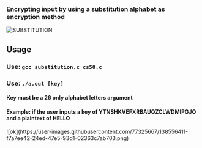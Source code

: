 <h3> Encrypting input by using a substitution alphabet as encryption method </h3>

![SUBSTITUTION](https://user-images.githubusercontent.com/77325667/138549796-476b5f06-37f6-4b8b-9d31-3113d7b99739.png)

<h2> Usage</h2>
<h3>  Use: <code>gcc substitution.c cs50.c </code> </h3>
<h3>  Use: <code>./a.out [key] </code> </h3> <h4> Key must be a 26 only alphabet letters argument </h4>

<h4> Example: if the user inputs a key of YTNSHKVEFXRBAUQZCLWDMIPGJO and a plaintext of HELLO</h4>
![ok](https://user-images.githubusercontent.com/77325667/138556411-f7a7ee42-24ed-47e5-93d1-02363c7ab703.png)
